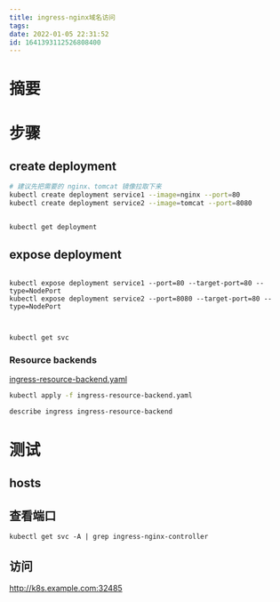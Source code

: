 ```yaml
---
title: ingress-nginx域名访问
tags: 
date: 2022-01-05 22:31:52
id: 1641393112526808400
---
```

# 摘要



# 步骤

## create deployment

```sh
# 建议先把需要的 nginx、tomcat 镜像拉取下来
kubectl create deployment service1 --image=nginx --port=80 
kubectl create deployment service2 --image=tomcat --port=8080 


kubectl get deployment 
```

## expose deployment

```

kubectl expose deployment service1 --port=80 --target-port=80 --type=NodePort 
kubectl expose deployment service2 --port=8080 --target-port=80 --type=NodePort 



kubectl get svc

```

### Resource backends

 [ingress-resource-backend.yaml](assets/data/ingress-resource-backend.yaml) 

```sh
kubectl apply -f ingress-resource-backend.yaml
```



```sh
describe ingress ingress-resource-backend
```



# 测试

## hosts



## 查看端口

```
kubectl get svc -A | grep ingress-nginx-controller
```



## 访问



http://k8s.example.com:32485















